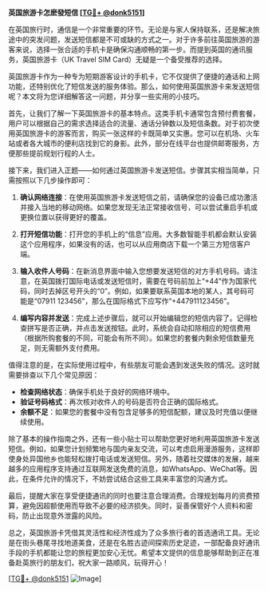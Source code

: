 **英国旅游卡怎麽發短信 [[TG💪+ @donk5151](https://t.me/s/donk5151)]**

在英国旅行时，通信是一个非常重要的环节。无论是与家人保持联系，还是解决旅途中的突发问题，发送短信都是不可或缺的方式之一。对于许多前往英国旅游的游客来说，选择一张合适的手机卡是确保沟通顺畅的第一步。而提到英国的通讯服务，英国旅游卡（UK Travel SIM Card）无疑是一个备受推荐的选择。

英国旅游卡作为一种专为短期游客设计的手机卡，它不仅提供了便捷的通话和上网功能，还特别优化了短信发送的服务体验。那么，如何使用英国旅游卡来发送短信呢？本文将为您详细解答这一问题，并分享一些实用的小技巧。

首先，让我们了解一下英国旅游卡的基本特点。这类手机卡通常包含预付费套餐，用户可以根据自己的需求选择适合的流量、通话分钟数以及短信条数。对于初次使用英国旅游卡的游客而言，购买一张这样的卡既简单又实惠。您可以在机场、火车站或者各大城市的便利店找到它的身影。此外，部分在线平台也提供邮寄服务，方便那些提前规划行程的人士。

接下来，我们进入正题——如何通过英国旅游卡发送短信。步骤其实相当简单，只需按照以下几步操作即可：

1. **确认网络连接**：在使用英国旅游卡发送短信之前，请确保您的设备已成功激活并接入当地的移动网络。如果您发现无法正常接收信号，可以尝试重启手机或更换位置以获得更好的覆盖。

2. **打开短信功能**：打开您的手机上的“信息”应用。大多数智能手机都会默认安装这个应用程序，如果没有的话，也可以从应用商店下载一个第三方短信客户端。

3. **输入收件人号码**：在新消息界面中输入您想要发送短信的对方手机号码。请注意，在英国拨打国际电话或发送短信时，需要在号码前加上“+44”作为国家代码，同时去掉区号开头的“0”。例如，如果要联系英国本地的某人，其号码可能是“07911 123456”，那么在国际格式下应写作“+447911123456”。

4. **编写内容并发送**：完成上述步骤后，就可以开始编辑您的短信内容了。记得检查拼写是否正确，并点击发送按钮。此时，系统会自动扣除相应的短信费用（根据所购套餐的不同，可能会有所不同）。如果您的套餐内剩余短信数量充足，则无需额外支付费用。

值得注意的是，在实际使用过程中，有些朋友可能会遇到发送失败的情况。这时就需要排查以下几个常见原因：
- **检查网络状态**：确保手机处于良好的网络环境中。
- **验证号码格式**：再次核对收件人的号码是否符合正确的国际格式。
- **余额不足**：如果您的套餐中没有包含足够多的短信配额，建议及时充值以便继续使用。

除了基本的操作指南之外，还有一些小贴士可以帮助您更好地利用英国旅游卡发送短信。例如，如果您计划频繁地与国内亲友交流，可以考虑启用漫游服务，这样即使身处异国他乡也能轻松拨打电话或发送短信。另外，随着社交媒体的发展，越来越多的应用程序支持通过互联网发送免费的消息，如WhatsApp、WeChat等。因此，在条件允许的情况下，不妨尝试结合这些工具来丰富您的沟通方式。

最后，提醒大家在享受便捷通讯的同时也要注意合理消费。合理规划每月的资费预算，避免因超额使用而导致不必要的经济损失。同时，妥善保管好个人资料和密码，防止出现意外泄露的风险。

总之，英国旅游卡凭借其灵活性和经济性成为了众多旅行者的首选通讯工具。无论是在街头巷尾寻找地道美食，还是在名胜古迹间探索历史足迹，一部配备良好通讯手段的手机都能让您的旅程更加安心无忧。希望本文提供的信息能够帮助到正在准备赴英旅行的朋友们，祝大家一路顺风，玩得开心！

[[TG💪+ @donk5151](https://t.me/s/donk5151) ![Image](https://i.postimg.cc/rwNCRYN7/Snipaste-2025-04-30-17-27-05.png)]